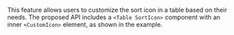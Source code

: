 This feature allows users to customize the sort icon in a table based on their needs. The proposed API includes a `<Table SortIcon>` component with an inner `<CustomIcon>` element, as shown in the example.
